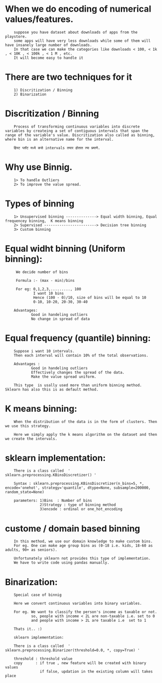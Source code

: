 # When we do encoding of numerical values/features.
        suppose you have dataset about downloads of apps from the playstore.
        some apps will have very less downloads while some of them will have insanely large number of downloads.
        In that case we can make the categories like downloads < 100, < 1k , < 10K , < 100k , < 1 M , etc.
        It will become easy to handle it

# There are two techniques for it

        1) Discritization / Binning
        2) Binarization


# Discritization / Binning

        Process of transforming continuous variables into discrete variables by createing a set of contiguous intervals that span the range of the variable's value. Discritization also called as binning, where bin is an alternative name for the interval.

        हिस्ट प्लॉट मध्ये कसे intervals तयार होतात त्या प्रमाणे.  


# Why use Binnig.

        1> To handle Outliers
        2> To improve the value spread.


# Types of binning 

        1> Unsupervised binning --------------> Equal width binning, Equal frequencey binning,  K means binning
        2> Supervised ------------------------> Decision tree binning
        3> Custom binning 


# Equal widht binning (Uniform binning):
         
         We decide number of bins

         Formula :- (max - min)/bins

         For eg: 0,1,2,3,........., 100
                 I want 10 bins
                 Hence (100 - 0)/10, size of bins will be equal to 10
                 0-10, 10-20, 20-30, 30-40

        Advantages: 
                Good in handeling outliers
                No change in spread of data


# Equal frequency (quantile) binning:

        Suppose i want 10 intervals.
        Then each interval will contain 10% of the total observations.

        Advantages :
                Good in handeling outliers
                Effectively changes the spread of the data.
                Make the value spread uniform.

        This type  is usally used more than uniform binning method. Sklearn has also this is as default method.


# K means binning: 

        When the distribution of the data is in the form of clusters. Then we use this strategy. 

        Here we simply apply the k means algorithm on the dataset and then we create the intervals.

# sklearn implementation:
        
        There is a class called  ' sklearn.preprocessing.KBinsDiscretizer() '

        Syntax : sklearn.preprocessing.KBinsDiscretizer(n_bins=5, *, encode='onehot', strategy='quantile', dtype=None, subsample=200000, random_state=None)

        parameters: 1)Bins  : Number of bins
                    2)Strategy : type of binning method
                    3)encode : ordinal or one_hot_encoding

# custome / domain based binning
        
        In this method, we use our domain knowledge to make custom bins. 
        For eg. One can make age group bins as (0-18 i.e. kids, 18-60 as adults, 90+ as seniors).

        Unfortunately sklearn not provides this type of implementation. 
        We have to write code using pandas manually.


# Binarization:
        
        Special case of binnig

        Here we convert continuous variables into binary variables.

        For eg. We want to classify the person's income as taxable or not.
                so, people with income < 2L are non-taxable i.e. set to 0
                and people with income > 2L are taxable i.e  set to 1
        
        Thats it.. :)

        sklearn implementation: 
        
        There is a class called  ' sklearn.preprocessing.Binarizer(threshold=0.0, *, copy=True) '

        threshold : threshold value
        copy      : if true , new feature will be created with binary values
                    if false, updation in the existing column will takes place